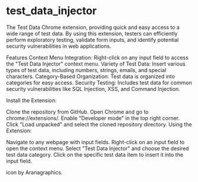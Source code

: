 # test_data_injector
The Test Data Chrome extension, providing quick and easy access to a wide range of test data. By using this extension, testers can efficiently perform exploratory testing, validate form inputs, and identify potential security vulnerabilities in web applications.

Features
Context Menu Integration: Right-click on any input field to access the "Test Data Injector" context menu.
Variety of Test Data: Insert various types of test data, including numbers, strings, emails, and special characters.
Category-Based Organization: Test data is organized into categories for easy access.
Security Testing: Includes test data for common security vulnerabilities like SQL Injection, XSS, and Command Injection.

Install the Extension:

Clone the repository from GitHub.
Open Chrome and go to chrome://extensions/.
Enable "Developer mode" in the top right corner.
Click "Load unpacked" and select the cloned repository directory.
Using the Extension:

Navigate to any webpage with input fields.
Right-click on an input field to open the context menu.
Select "Test Data Injector" and choose the desired test data category.
Click on the specific test data item to insert it into the input field.

icon by Aranagraphics.
